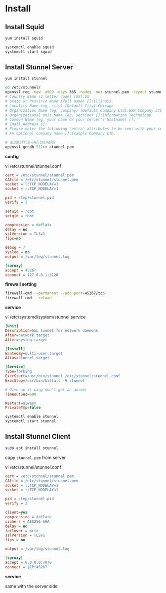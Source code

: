 
# Install

## Install Squid

```bash
yum install squid

systemctl enable squid
systemctl start squid
```

## Install Stunnel Server

```bash
yum install stunnel

cd /etc/stunnel/
openssl req -new -x509 -days 365 -nodes -out stunnel.pem -keyout stunnel.pem
# Country Name (2 letter code) [XX]:US
# State or Province Name (full name) []:Illinois
# Locality Name (eg, city) [Default City]:Chicago
# Organization Name (eg, company) [Default Company Ltd]:EXH Company LTD.
# Organizational Unit Name (eg, section) []:Information Technology
# Common Name (eg, your name or your server's hostname) []:
# Email Address []:
# Please enter the following 'extra' attributes to be sent with your certificate request A challenge password []:
# An optional company name []:Example Company LTD.

# 生成Diffie-Hellman部分
openssl gendh 512>> stunnel.pem
```

**config**

vi /etc/stunnel/stunnel.conf

```ini
cert = /etc/stunnel/stunnel.pem
CAfile = /etc/stunnel/stunnel.pem
socket = l:TCP_NODELAY=1
socket = r:TCP_NODELAY=1

pid = /tmp/stunnel.pid
verify = 3

setuid = root
setgid = root

compression = deflate
delay = no
sslVersion = TLSv1
fips=no

debug = 7
syslog = no
output = /var/log/stunnel.log

[sproxy]
accept = 45267
connect = 127.0.0.1:3128

```

**firewall setting**
```bash
firewall-cmd --permanent --add-port=45267/tcp
firewall-cmd --reload
```

**service**

vi /etc/systemd/system/stunnel.service

```ini
[Unit]
Description=SSL tunnel for network daemons
After=network.target
After=syslog.target

[Install]
WantedBy=multi-user.target
Alias=stunnel.target

[Service]
Type=forking
ExecStart=/usr/bin/stunnel /etc/stunnel/stunnel.conf
ExecStop=/usr/bin/killall -9 stunnel

# Give up if ping don't get an answer
TimeoutSec=600

Restart=always
PrivateTmp=false
```

```bash
systemctl enable stunnel
systemctl start stunnel
```

## Install Stunnel Client

```bash
sudo apt install stunnel
```

copy `stunnel.pem` from server

vi /etc/stunnel/stunnel.conf

```ini
cert = /etc/stunnel/stunnel.pem
CAfile = /etc/stunnel/stunnel.pem
socket = l:TCP_NODELAY=1
socket = r:TCP_NODELAY=1

pid = /tmp/stunnel.pid
verify = 2

client=yes
compression = deflate
ciphers = AES256-SHA
delay = no
failover = prio
sslVersion = TLSv1
fips = no

output = /var/log/stunnel.log

[sproxy]
accept = 0.0.0.0:7070
connect = $IP:45267
```

**service**

same with the server side

